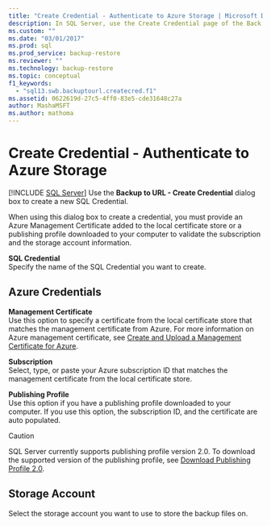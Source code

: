 ```yaml
---
title: "Create Credential - Authenticate to Azure Storage | Microsoft Docs"
description: In SQL Server, use the Create Credential page of the Back Up Database dialog box to provide an Azure Management Certificate to validate your connection.
ms.custom: ""
ms.date: "03/01/2017"
ms.prod: sql
ms.prod_service: backup-restore
ms.reviewer: ""
ms.technology: backup-restore
ms.topic: conceptual
f1_keywords: 
  - "sql13.swb.backuptourl.createcred.f1"
ms.assetid: 0622619d-27c5-4ff0-83e5-cde31648c27a
author: MashaMSFT
ms.author: mathoma
---
```

# Create Credential - Authenticate to Azure Storage
 [!INCLUDE [SQL Server](../../includes/applies-to-version/sqlserver.md)]
  Use the **Backup to URL - Create Credential** dialog box to create a new SQL Credential.  
  
 When using this dialog box to create a credential, you must provide an Azure Management Certificate added to the local certificate store or a publishing profile downloaded to your computer to validate the subscription and the storage account information.  
  
 **SQL Credential**  
 Specify the name of the SQL Credential you want to create.  
  
## Azure Credentials  
 **Management Certificate**  
 Use this option to specify a certificate from the local certificate store that matches the management certificate from Azure. For more information on Azure management certificate, see [Create and Upload a Management Certificate for Azure](/previous-versions/azure/gg551722(v=azure.100)).  
  
 **Subscription**  
 Select, type, or paste your Azure subscription ID that matches the management certificate from the local certificate store.  
  
 **Publishing Profile**  
 Use this option if you have a publishing profile downloaded to your computer. If you use this option, the subscription ID, and the certificate are auto populated.  
  
> [!CAUTION]  
>  SQL Server currently supports publishing profile version 2.0. To download the supported version of the publishing profile, see [Download Publishing Profile 2.0](https://go.microsoft.com/fwlink/?LinkId=396421).  
  
## Storage Account  
 Select the storage account you want to use to store the backup files on.  
  
